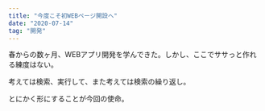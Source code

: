 ```yaml
---
title: "今度こそ初WEBページ開設へ"
date: "2020-07-14"
tag: "開発"
---
```


春からの数ヶ月、WEBアプリ開発を学んできた。しかし、ここでササっと作れる練度はない。

考えては検索、実行して、また考えては検索の繰り返し。

とにかく形にすることが今回の使命。